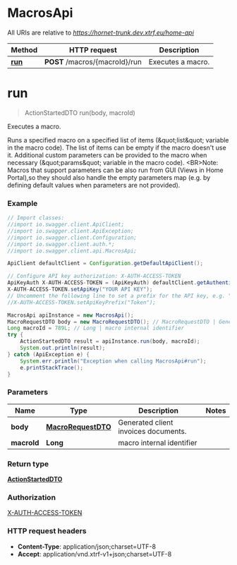 # MacrosApi

All URIs are relative to *https://hornet-trunk.dev.xtrf.eu/home-api*

Method | HTTP request | Description
------------- | ------------- | -------------
[**run**](MacrosApi.md#run) | **POST** /macros/{macroId}/run | Executes a macro.

<a name="run"></a>
# **run**
> ActionStartedDTO run(body, macroId)

Executes a macro.

Runs a specified macro on a specified list of items (\&quot;list\&quot; variable in the macro code). The list of items can be empty if the macro doesn&#x27;t use it. Additional custom parameters can be provided to the macro when necessary (\&quot;params\&quot; variable in the macro code).   &lt;BR&gt;Note: Macros that support parameters can be also run from GUI (Views in Home Portal),so they should also handle the empty parameters map (e.g. by defining default values when parameters are not provided).

### Example
```java
// Import classes:
//import io.swagger.client.ApiClient;
//import io.swagger.client.ApiException;
//import io.swagger.client.Configuration;
//import io.swagger.client.auth.*;
//import io.swagger.client.api.MacrosApi;

ApiClient defaultClient = Configuration.getDefaultApiClient();

// Configure API key authorization: X-AUTH-ACCESS-TOKEN
ApiKeyAuth X-AUTH-ACCESS-TOKEN = (ApiKeyAuth) defaultClient.getAuthentication("X-AUTH-ACCESS-TOKEN");
X-AUTH-ACCESS-TOKEN.setApiKey("YOUR API KEY");
// Uncomment the following line to set a prefix for the API key, e.g. "Token" (defaults to null)
//X-AUTH-ACCESS-TOKEN.setApiKeyPrefix("Token");

MacrosApi apiInstance = new MacrosApi();
MacroRequestDTO body = new MacroRequestDTO(); // MacroRequestDTO | Generated client invoices documents.
Long macroId = 789L; // Long | macro internal identifier
try {
    ActionStartedDTO result = apiInstance.run(body, macroId);
    System.out.println(result);
} catch (ApiException e) {
    System.err.println("Exception when calling MacrosApi#run");
    e.printStackTrace();
}
```

### Parameters

Name | Type | Description  | Notes
------------- | ------------- | ------------- | -------------
 **body** | [**MacroRequestDTO**](MacroRequestDTO.md)| Generated client invoices documents. |
 **macroId** | **Long**| macro internal identifier |

### Return type

[**ActionStartedDTO**](ActionStartedDTO.md)

### Authorization

[X-AUTH-ACCESS-TOKEN](../README.md#X-AUTH-ACCESS-TOKEN)

### HTTP request headers

 - **Content-Type**: application/json;charset=UTF-8
 - **Accept**: application/vnd.xtrf-v1+json;charset=UTF-8


